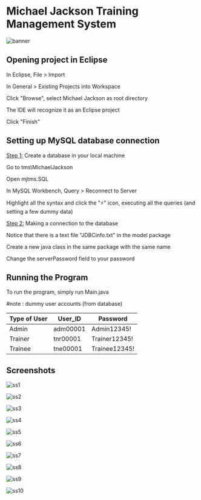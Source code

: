 # Michael Jackson Training Management System 

![banner](https://github.com/BingQuanChua/tms/blob/master/MichaelJackson/screenshot/banner.PNG?raw=true)

## Opening project in Eclipse

In Eclipse, File > Import

In General > Existing Projects into Workspace

Click "Browse", select Michael Jackson as root directory

The IDE will recognize it as an Eclipse project

Click "Finish"



## Setting up MySQL database connection

<u>Step 1:</u> Create a database in your local machine

Go to tms\MichaelJackson

Open mjtms.SQL

In MySQL Workbench, Query > Reconnect to Server

Highlight all the syntax and click the "⚡" icon, executing all the queries (and setting a few dummy data)



<u>Step 2:</u> Making a connection to the database

Notice that there is a text file "JDBCinfo.txt" in the model package

Create a new java class in the same package with the same name

Change the serverPassword field to your password



## Running the Program


To run the program, simply run Main.java

#note : dummy user accounts (from database)

| Type of User | User_ID  | Password      |
| ------------ | -------- | ------------- |
| Admin        | adm00001 | Admin12345!   |
| Trainer      | tnr00001 | Trainer12345! |
| Trainee      | tne00001 | Trainee12345! |



## Screenshots

![ss1](https://github.com/BingQuanChua/tms/blob/master/MichaelJackson/screenshot/ss1-Login.PNG?raw=true)

![ss2](https://github.com/BingQuanChua/tms/blob/master/MichaelJackson/screenshot/ss2-AdminUI.PNG?raw=true)

![ss3](https://github.com/BingQuanChua/tms/blob/master/MichaelJackson/screenshot/ss3-AddNewUser.PNG?raw=true)

![ss4](https://github.com/BingQuanChua/tms/blob/master/MichaelJackson/screenshot/ss4-ManageTrainingCourse.PNG?raw=true)

![ss5](https://github.com/BingQuanChua/tms/blob/master/MichaelJackson/screenshot/ss5-AddNewTrainingCourse.PNG?raw=true)

![ss6](https://github.com/BingQuanChua/tms/blob/master/MichaelJackson/screenshot/ss6-TrainerManageTrainingCourse.PNG?raw=true)

![ss7](https://github.com/BingQuanChua/tms/blob/master/MichaelJackson/screenshot/ss7-ManageTrainingMaterial.PNG?raw=true)

![ss8](https://github.com/BingQuanChua/tms/blob/master/MichaelJackson/screenshot/ss8-AvailableTrainingList.PNG?raw=true)

![ss9](https://github.com/BingQuanChua/tms/blob/master/MichaelJackson/screenshot/ss9-AvailableTrainingList.PNG?raw=true)

![ss10](https://github.com/BingQuanChua/tms/blob/master/MichaelJackson/screenshot/ss10-TrainingProgress.PNG?raw=true)